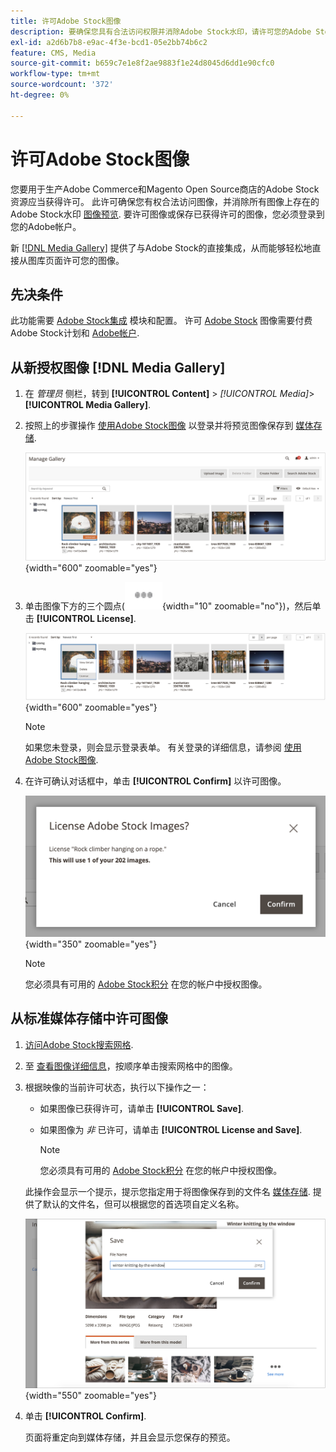 ```yaml
---
title: 许可Adobe Stock图像
description: 要确保您具有合法访问权限并消除Adobe Stock水印，请许可您的Adobe Stock图像。
exl-id: a2d6b7b8-e9ac-4f3e-bcd1-05e2bb74b6c2
feature: CMS, Media
source-git-commit: b659c7e1e8f2ae9883f1e24d8045d6dd1e90cfc0
workflow-type: tm+mt
source-wordcount: '372'
ht-degree: 0%

---
```


# 许可Adobe Stock图像

您要用于生产Adobe Commerce和Magento Open Source商店的Adobe Stock资源应当获得许可。 此许可确保您有权合法访问图像，并消除所有图像上存在的Adobe Stock水印 [图像预览][save-preview]. 要许可图像或保存已获得许可的图像，您必须登录到您的Adobe帐户。

新 [[!DNL Media Gallery]](media-gallery.md) 提供了与Adobe Stock的直接集成，从而能够轻松地直接从图库页面许可您的图像。

## 先决条件

此功能需要 [Adobe Stock集成][adobe-stock-integration] 模块和配置。 许可 [Adobe Stock][adobe-stock] 图像需要付费Adobe Stock计划和 [Adobe帐户][adobe-signin].

## 从新授权图像 [!DNL Media Gallery]

1. 在 _管理员_ 侧栏，转到 **[!UICONTROL Content]** > _[!UICONTROL Media]_>**[!UICONTROL Media Gallery]**.

1. 按照上的步骤操作 [使用Adobe Stock图像][using-adobe-stock] 以登录并将预览图像保存到 [媒体存储][media-storage].

   ![已保存的预览图像](./assets/adobe-stock-gallery-unlicensed.png){width="600" zoomable="yes"}

1. 单击图像下方的三个圆点(![资产菜单图标](./assets/media-gallery-asset-menu-icon.png){width="10" zoomable="no"})，然后单击 **[!UICONTROL License]**.

   ![Adobe Stock图像操作](./assets/adobe-stock-gallery-image-actions.png){width="600" zoomable="yes"}

   >[!NOTE]
   >
   >如果您未登录，则会显示登录表单。 有关登录的详细信息，请参阅 [使用Adobe Stock图像][using-adobe-stock].

1. 在许可确认对话框中，单击 **[!UICONTROL Confirm]** 以许可图像。

   ![许可证确认](./assets/adobe-stock-gallery-license-confirm.png){width="350" zoomable="yes"}

   >[!NOTE]
   >
   >您必须具有可用的 [Adobe Stock积分][stock-credits] 在您的帐户中授权图像。

## 从标准媒体存储中许可图像

1. [访问Adobe Stock搜索网格][access-search].

1. 至 [查看图像详细信息][view-details]，按顺序单击搜索网格中的图像。

1. 根据映像的当前许可状态，执行以下操作之一：

   - 如果图像已获得许可，请单击 **[!UICONTROL Save]**.

   - 如果图像为 _非_ 已许可，请单击 **[!UICONTROL License and Save]**.

     >[!NOTE]
     >
     >您必须具有可用的 [Adobe Stock积分][stock-credits] 在您的帐户中授权图像。

   此操作会显示一个提示，提示您指定用于将图像保存到的文件名 [媒体存储][media-storage]. 提供了默认的文件名，但可以根据您的首选项自定义名称。

   ![保存Adobe Stock许可图像](./assets/adobe-stock-save-licensed.png){width="550" zoomable="yes"}

1. 单击 **[!UICONTROL Confirm]**.

   页面将重定向到媒体存储，并且会显示您保存的预览。

[adobe-stock-integration]: adobe-stock.md
[media-storage]: media-storage.md
[using-adobe-stock]: adobe-stock-manage.md
[save-preview]: adobe-stock-save-preview.md
[access-search]: adobe-stock-manage.md#access-the-adobe-stock-search-grid
[view-details]: adobe-stock-manage.md#view-image-details
[stock-credits]: https://helpx.adobe.com/stock/help/credit-packs.html
[adobe-stock]: https://stock.adobe.com
[adobe-signin]: https://helpx.adobe.com/manage-account/using/access-adobe-id-account.html
